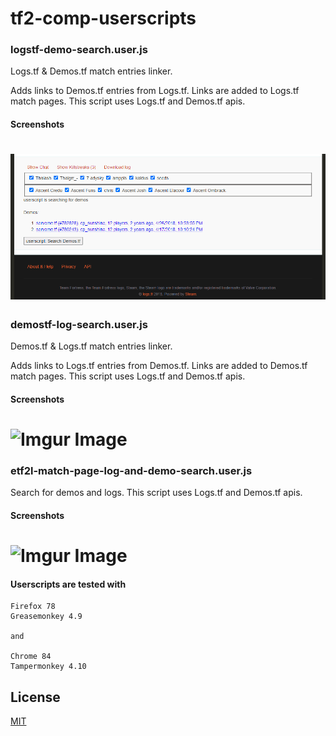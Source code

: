 tf2-comp-userscripts
========

### logstf-demo-search.user.js ###

Logs.tf & Demos.tf match entries linker.

Adds links to Demos.tf entries from Logs.tf. Links are added to Logs.tf match pages.
This script uses Logs.tf and Demos.tf apis.

#### Screenshots ####

![demo-search](docs/logstf-demo-search.user.webp)
========

### demostf-log-search.user.js ###

Demos.tf & Logs.tf match entries linker.

Adds links to Logs.tf entries from Demos.tf. Links are added to Demos.tf match pages.
This script uses Logs.tf and Demos.tf apis.

#### Screenshots ####

![Imgur Image](https://i.imgur.com/OsUTgjA.png)
========

### etf2l-match-page-log-and-demo-search.user.js ###

Search for demos and logs. This script uses Logs.tf and Demos.tf apis.

#### Screenshots ####

![Imgur Image](https://i.imgur.com/1rWavL4.png)
========

#### Userscripts are tested with ####

```
Firefox 78
Greasemonkey 4.9

and

Chrome 84
Tampermonkey 4.10
```

## License ##

[MIT](https://choosealicense.com/licenses/mit/)